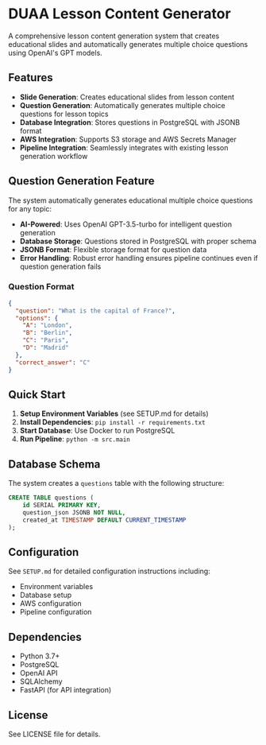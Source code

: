 # DUAA Lesson Content Generator

A comprehensive lesson content generation system that creates educational slides and automatically generates multiple choice questions using OpenAI's GPT models.

## Features

- **Slide Generation**: Creates educational slides from lesson content
- **Question Generation**: Automatically generates multiple choice questions for lesson topics
- **Database Integration**: Stores questions in PostgreSQL with JSONB format
- **AWS Integration**: Supports S3 storage and AWS Secrets Manager
- **Pipeline Integration**: Seamlessly integrates with existing lesson generation workflow

## Question Generation Feature

The system automatically generates educational multiple choice questions for any topic:

- **AI-Powered**: Uses OpenAI GPT-3.5-turbo for intelligent question generation
- **Database Storage**: Questions stored in PostgreSQL with proper schema
- **JSONB Format**: Flexible storage format for question data
- **Error Handling**: Robust error handling ensures pipeline continues even if question generation fails

### Question Format

```json
{
  "question": "What is the capital of France?",
  "options": {
    "A": "London",
    "B": "Berlin", 
    "C": "Paris",
    "D": "Madrid"
  },
  "correct_answer": "C"
}
```

## Quick Start

1. **Setup Environment Variables** (see SETUP.md for details)
2. **Install Dependencies**: `pip install -r requirements.txt`
3. **Start Database**: Use Docker to run PostgreSQL
4. **Run Pipeline**: `python -m src.main`

## Database Schema

The system creates a `questions` table with the following structure:

```sql
CREATE TABLE questions (
    id SERIAL PRIMARY KEY,
    question_json JSONB NOT NULL,
    created_at TIMESTAMP DEFAULT CURRENT_TIMESTAMP
);
```

## Configuration

See `SETUP.md` for detailed configuration instructions including:
- Environment variables
- Database setup
- AWS configuration
- Pipeline configuration

## Dependencies

- Python 3.7+
- PostgreSQL
- OpenAI API
- SQLAlchemy
- FastAPI (for API integration)

## License

See LICENSE file for details.
